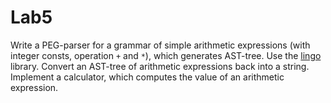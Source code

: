 # Lab5

Write a PEG-parser for a grammar of simple arithmetic expressions (with integer consts, operation `+` and `*`), which generates AST-tree. Use the [lingo](https://github.com/area9innovation/flow9/blob/master/doc/lingo.markdown) library. Convert an AST-tree of arithmetic expressions back into a string. Implement a calculator, which computes the value of an arithmetic expression.
